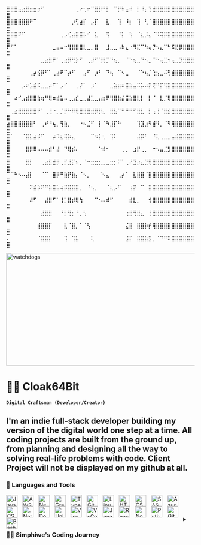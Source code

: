 ⣿⣿⣿⣤⣴⣿⣶⣶⡶⠋⠀⠀⠀⠀⠀⠀⠀⠀⢀⠔⢂⠖⠉⣿⡿⠛⡇⠀⠉⡟⠷⣤⠾⠀⡇⠸⡄⢹⣾⣿⣿⣿⣿⣿⣿⣿⣿⣿⣿⣿
⣿⣿⣿⣿⣿⣿⠟⠉⠀⠀⠀⠀⠀⠀⠀⠀⠀⡰⢋⣴⡏⠀⡠⡏⠀⠀⣇⠀⠀⢹⠀⠸⡆⠀⢹⠀⢃⠈⣿⣿⣿⣿⣿⣿⣿⣿⣿⣿⣿⣿
⣿⣿⣿⠟⠋⠀⠀⠀⠀⠀⠀⠀⠀⠀⢀⡠⢊⣴⣿⣿⡧⠊⠀⣇⠀⠀⢻⠀⠀⠘⡇⠀⢳⠀⠈⣆⡸⣄⠈⠻⢽⡿⣿⣿⣿⣿⣿⣿⣿⣿
⠟⠋⠁⠀⠀⠀⠀⠀⠀⠀⠀⠀⣀⣤⠤⠒⢻⣿⣿⣿⣇⣀⡀⣿⠀⠀⣸⣀⣀⠠⠷⣄⠐⠻⣍⠉⠳⢤⡙⠢⣄⠉⠓⠯⣟⡿⣿⣿⣿⣿
⠀⠀⠀⠀⠀⠀⠀⠀⠀⣀⣴⣿⠟⠁⢀⣴⡿⢛⡵⠋⠀⢀⡼⠋⢹⢿⡉⠙⢦⡀⠀⠈⠑⢦⣀⠙⠢⣀⠉⠓⢤⣉⠲⢤⣀⡹⣻⣿⣿⣿
⠀⠀⠀⠀⠀⠀⢀⡴⣪⡿⠋⠁⢀⣴⠟⠉⡴⠋⠀⠀⣠⠋⠀⡰⠃⠀⠙⢦⠀⠉⠢⣀⠀⠀⠈⠑⢦⡈⢑⣢⣀⠬⢛⣾⣿⣿⣿⣿⣿⣿
⠀⠀⠀⠀⡠⠖⣡⣾⠯⣀⣀⡴⠋⠁⡠⠊⠀⠀⢀⡜⠁⠀⡰⠁⠀⠀⠀⣀⣵⣶⠶⣿⣷⣤⠭⡥⠴⡟⢟⠛⡏⢻⣿⣿⣿⣿⣿⣿⣿⣿
⠀⠀⠴⠊⣠⣾⣿⣿⣷⢶⠛⢿⠶⣾⣥⠤⢀⣠⣎⣀⣀⣼⣁⣀⣤⣶⠟⢻⣿⣷⣬⣭⣵⣿⣇⡇⠀⡇⠈⠀⣇⡈⢿⣿⣿⣿⣿⣿⣿⣿
⠀⢀⣴⣿⣿⣿⣿⣿⠟⠁⢀⢸⠐⡀⡈⡟⠓⠿⢿⣿⣿⣿⣾⡿⡿⣄⠀⣿⣧⠉⠛⠛⠛⠋⣿⣇⠀⡇⢠⢸⠈⣿⣮⣻⣿⣿⣿⣿⣿⣿
⣴⣿⣿⣿⣿⣿⣿⠃⠀⢀⠞⠘⢦⡀⢻⣷⡀⠀⠀⠐⠦⣈⠋⠀⡇⠈⠳⣸⡏⠓⠀⠀⠀⠀⢹⣹⣰⠻⣾⠻⡀⠈⠻⢿⣿⣿⣿⣿⣿⣿
⣿⠁⠀⠀⠈⣿⣇⣴⡾⠋⠀⠀⡴⠹⣆⢿⡷⣄⠀⠀⠀⠀⠉⠲⡇⢂⠀⢹⠇⠀⠀⠀⠀⠀⣼⡿⠃⠀⠘⣇⢀⣀⣀⣤⣾⣿⣿⣿⣿⣿
⣿⠀⠀⠀⠀⣿⡿⠿⠤⠤⠤⣾⠃⣼⠀⠙⢿⡮⠄⠀⠀⠀⠀⠀⠑⠾⠂⠀⠀⠀⢀⡀⠀⣰⡟⢀⡀⠀⠒⠢⣤⣈⣻⣿⣿⣿⣿⣿⣿⣿
⣿⠀⠀⠀⠀⣿⡇⠀⠀⢀⣴⣯⣾⡿⢀⡏⣸⡍⠦⡀⠈⠒⣒⣒⣂⣀⣀⣒⡂⠍⠁⢀⠜⣹⡴⣄⣙⢿⣿⣿⣿⣿⣿⣿⣿⣿⣿⣿⣿⣿
⠉⠉⠓⠢⠤⣼⡇⠀⠀⠈⠉⠀⣿⡿⠛⣷⡟⣷⡄⠈⠢⡀⠀⠀⠈⠢⣄⠀⠀⢀⡴⠁⠀⣇⣿⣿⠈⣿⣿⣿⣿⣿⣿⣿⣿⣿⣿⣿⣿⣿
⠀⠀⠀⠀⠀⠀⠝⣾⡷⠟⠛⣷⣿⣥⢴⡿⣿⣿⣿⡀⠀⠘⢢⡀⠀⠀⠈⣆⡠⠋⠀⠀⢰⡟⠀⠉⠀⣿⣿⣿⣿⣿⣿⣿⣿⣿⣿⣿⣿⣿
⠀⠀⠀⠀⠀⠀⠼⠋⠀⠀⣼⣿⠋⠁⢸⡁⣿⡾⢿⢳⠀⠀⠀⠉⠢⠤⠾⠋⠀⠀⠀⠀⣾⣇⡀⠀⠀⢺⣿⣿⣿⣿⣿⣿⣿⣿⣿⣿⣿⣿
⠀⠀⠀⠀⠀⠀⠀⠀⠀⣼⣿⣿⠀⠀⠘⡇⢻⡆⠘⡀⢣⠀⠀⠀⠀⠀⠀⠀⠀⠀⠀⢰⣿⢻⣿⣄⠀⢸⣿⣿⣿⣿⣿⣿⣿⣿⣿⣿⣿⣿
⠀⠀⠀⠀⠀⠀⠀⠀⣾⣿⣿⡏⠀⠀⠀⣇⠈⣿⡀⠁⠈⢣⠀⠀⠀⠀⠀⠀⠀⠀⠀⣌⣿⠀⣿⣿⡷⡞⢿⣿⣿⣿⣿⣿⣿⣿⣿⣿⣿⣿
⠄⠀⠀⠀⠀⠀⠀⠀⠈⣿⣿⡇⠀⠀⠀⢹⠀⢹⣧⠀⠀⠀⢇⠀⠀⠀⠀⠀⠀⠀⠀⣸⡏⠀⣿⣿⣷⣻⡀⠈⠙⠛⠿⣿⣿⣿⣿⣿⣿⣿

<img src="https://media.giphy.com/media/l3q2JvztR3AjtBxQs/giphy.gif" alt="watchdogs" width="900" height="300">

# 🏄‍♂️ Cloak64Bit

**`Digital Craftsman (Developer/Creator)`**

I'm an indie full-stack developer building my version of the digital world one step at a time. All coding projects are built from the ground up, from planning and designing all the way to solving real-life problems with code. Client Project will not be displayed on my github at all.
---

### 🧰 Languages and Tools

<img align="left" alt="Java" width="30px" style="padding-right:10px;" src="https://cdn.jsdelivr.net/gh/devicons/devicon/icons/java/java-original.svg"/>
<img align="left" alt="AWS" width="30px" style="padding-right:10px;" src="https://cdn.jsdelivr.net/gh/devicons/devicon/icons/amazonwebservices/amazonwebservices-plain-wordmark.svg" />
<img align="left" alt="Next.js" width="30px" style="padding-right:10px;" src="https://cdn.jsdelivr.net/gh/devicons/devicon/icons/nextjs/nextjs-original.svg"/>
<img align="left" alt="GraphQl" width="30px" style="padding-right:10px;" src="https://cdn.jsdelivr.net/gh/devicons/devicon/icons/graphql/graphql-plain.svg" />
<img align="left" alt="TypeScript" width="30px" style="padding-right:10px;" src="https://cdn.jsdelivr.net/gh/devicons/devicon/icons/typescript/typescript-plain.svg" />
<img align="left" alt="Git" width="30px" style="padding-right:10px;" src="https://cdn.jsdelivr.net/gh/devicons/devicon/icons/git/git-original.svg" />
<img align="left" alt="Linux" width="30px" style="padding-right:10px;" src="https://cdn.jsdelivr.net/gh/devicons/devicon/icons/linux/linux-original.svg" />
<img align="left" alt="HTML" width="30px" style="padding-right:10px;" src="https://cdn.jsdelivr.net/gh/devicons/devicon/icons/html5/html5-plain.svg" />
<img align="left" alt="CSS" width="30px" style="padding-right:10px;" src="https://cdn.jsdelivr.net/gh/devicons/devicon/icons/css3/css3-plain.svg" />
<img align="left" alt="SASS" width="30px" style="padding-right:10px;" src="https://cdn.jsdelivr.net/gh/devicons/devicon/icons/sass/sass-original.svg" />
<img align="left" alt="Azure" width="30px" style="padding-right:10px;" src="https://cdn.jsdelivr.net/gh/devicons/devicon/icons/azure/azure-original.svg"/>
<img align="left" alt="CSharp" width="30px" style="padding-right:10px;" src="https://cdn.jsdelivr.net/gh/devicons/devicon/icons/csharp/csharp-plain.svg" />
<img align="left" alt=".Net" width="30px" style="padding-right:10px;" src="https://cdn.jsdelivr.net/gh/devicons/devicon/icons/dotnetcore/dotnetcore-original.svg" />
<img align="left" alt="Docker" width="30px" style="padding-right:10px;" src="https://cdn.jsdelivr.net/gh/devicons/devicon/icons/docker/docker-original.svg" />
<img align="left" alt="Unity" width="30px" style="padding-right:10px;" src="https://cdn.jsdelivr.net/gh/devicons/devicon/icons/unity/unity-original.svg" />
<img align="left" alt="VisualStudio" width="30px" style="padding-right:10px;" src="https://cdn.jsdelivr.net/gh/devicons/devicon/icons/visualstudio/visualstudio-plain.svg" />
<img align="left" alt="VsCode" width="30px" style="padding-right:10px;" src="https://cdn.jsdelivr.net/gh/devicons/devicon/icons/vscode/vscode-original.svg" />
<img align="left" alt="JavaScript" width="30px" style="padding-right:10px;" src="https://cdn.jsdelivr.net/gh/devicons/devicon/icons/javascript/javascript-plain.svg" />
<img align="left" alt="React" width="30px" style="padding-right:10px;" src="https://cdn.jsdelivr.net/gh/devicons/devicon/icons/react/react-original.svg" />
<img align="left" alt="NodeJS" width="30px" style="padding-right:10px;" src="https://cdn.jsdelivr.net/gh/devicons/devicon/icons/nodejs/nodejs-original.svg" />
<img align="left" alt="Python" width="30px" style="padding-right:10px;" src="https://cdn.jsdelivr.net/gh/devicons/devicon/icons/python/python-plain.svg" />
<img align="left" alt="GitHub" width="30px" style="padding-right:10px;" src="https://cdn.jsdelivr.net/gh/devicons/devicon/icons/github/github-original.svg" />
<img align="left" alt="Bash" width="30px" style="padding-right:10px;" src="https://cdn.jsdelivr.net/gh/devicons/devicon/icons/bash/bash-original.svg" />
<br />

#

#

<details>
 <summary><h3>👨‍💻 Simphiwe's Coding Journey</h3></summary>
   I started my coding journey as a naive Software Engineer student with a passion to learn everything I could about this programming world - Code, Linux, DevSecOps,DevOps theory. And all the while, teaching myself how to build my own products. Stumbled upon few set backs but what is learning without any challenges in once Life. Some how I managed to create my own trading system for my FTX account. Also tackeld a local restuarant webapp which someone beat me to it but it's ok I guess I should've offerred only a business card aswell but thats that. I came to realize on this journey that best progress is when you start hacking away all the code problems one by one till the finished product is reached but it's software there's is no such thing as a finished software. But now my goals just become a master of my craft. There's a new year coming best thing I con do for my future self is keep hacking away those problems. Don't wait up, because I'm coming.
